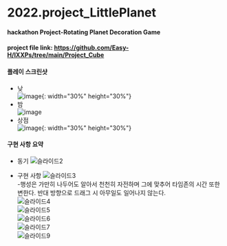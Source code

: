 # 2022.project_LittlePlanet  
  
#### hackathon Project-Rotating Planet Decoration Game  
#### project file link: https://github.com/Easy-H/IXXPs/tree/main/Project_Cube  
  
#### 플레이 스크린샷  
- 낮  
![image](https://user-images.githubusercontent.com/93725108/209780800-48ce8640-d22f-4fb8-8114-31c4516be2ff.png){: width="30%" height="30%"}  
- 밤  
![image](https://user-images.githubusercontent.com/93725108/209781397-4441dd7b-e964-4831-833f-afeb915d2be3.png)  
- 상점  
![image](https://user-images.githubusercontent.com/93725108/209780817-76d4f1e0-814e-43ca-a420-8f7f1b59cbff.png){: width="30%" height="30%"}  

#### 구현 사항 요약
- 동기
![슬라이드2](https://user-images.githubusercontent.com/93725108/209780005-68a4274f-bcc1-432f-a79c-04e9890c882a.JPG)  
  
- 구현 사항
![슬라이드3](https://user-images.githubusercontent.com/93725108/209780007-9222c57f-7470-4ad9-ab02-a041e4262586.JPG)  
-행성은 가만히 나두어도 알아서 천천히 자전하며 그에 맞추어 타임존의 시간 또한 변한다. 반대 방향으로 드래그 시 아무일도 일어나지 않는다.  
![슬라이드4](https://user-images.githubusercontent.com/93725108/209780010-4b51a198-a9cb-4b31-a27e-44ec7e22c10d.JPG)  
![슬라이드5](https://user-images.githubusercontent.com/93725108/209780011-1e3026aa-cbe5-4991-8d96-d9ca190ae297.JPG)  
![슬라이드6](https://user-images.githubusercontent.com/93725108/209780012-434c569c-da8b-4130-9602-c566bde3a0e8.JPG)  
![슬라이드7](https://user-images.githubusercontent.com/93725108/209780013-77e47acf-da4b-4150-83f0-ae30e62f28ec.JPG)  
![슬라이드9](https://user-images.githubusercontent.com/93725108/209780018-f8c40d33-14dd-4d0c-8b45-8d320b50127f.JPG)  
